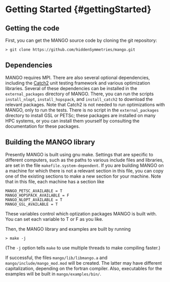 # Getting Started {#gettingStarted}

## Getting the code

First, you can get the MANGO source code by cloning the git repository:

    > git clone https://github.com/hiddenSymmetries/mango.git

## Dependencies

MANGO requires MPI. There are also several optional dependencies, including the [Catch2](https://github.com/catchorg/Catch2)
unit testing framework and various optimization libraries. Several of these dependencies
can be installed in the `external_packages` directory of MANGO. There, you can run
the scripts `install_nlopt`, `install_hopspack`, and `install_catch2` to download the relevant
packages. Note that Catch2 is not needed to run optimizations with MANGO, only to run the tests.
There is no script in the `external_packages` directory to install GSL or PETSc; these packages
are installed on many HPC systems, or you can install them yourself by consulting the documentation
for these packages.


## Building the MANGO library

Presently MANGO is built using gnu make. Settings that are specific to different computers, such as the paths to
various include files and libraries, are set in the file `makefile.system-dependent`. 
If you are building MANGO on a machine for which there is not a relevant section in this file,
you can copy one of the existing sections to make a new section for your machine.
Note that in this file, each machine has a section like
~~~~~
MANGO_PETSC_AVAILABLE = T
MANGO_HOPSPACK_AVAILABLE = F
MANGO_NLOPT_AVAILABLE = T
MANGO_GSL_AVAILABLE = T
~~~~~
These variables control which optization packages MANGO is built with. You can set each variable to T or F
as you like.

Then, the MANGO library and examples are built by running

    > make -j

(The `-j` option tells `make` to use multiple threads to make compiling faster.)

If successful, the files `mango/lib/libmango.a` and `mango/include/mango_mod.mod` will be created. The latter may have different capitalization, depending on the fortran compiler.
Also, executables for the examples will be built in `mango/examples/bin/`.